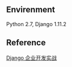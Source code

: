 
## Envirenment
Python 2.7, Django 1.11.2

## Reference
[Django 企业开发实战](http://django-practice-book.com/ )
